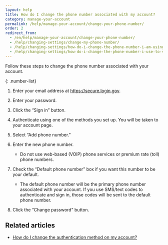 ```yaml
---
layout: help
title: How do I change the phone number associated with my account?
category: manage-your-account
permalink: /help/manage-your-account/change-your-phone-number/
order: 2
redirect_from:
  - /en/help/manage-your-account/change-your-phone-number/
  - /help/changing-settings/change-my-phone-number/
  - /help/changing-settings/how-do-i-change-the-phone-number-i-am-using-with-my-account/
  - /help/changing-settings/how-do-i-change-the-phone-number-i-use-to-sign-in/
---
```


Follow these steps to change the phone number associated with your account.

{: .number-list}

1. Enter your email address at <https://secure.login.gov>.

1. Enter your password.

1. Click the “Sign in” button.

1. Authenticate using one of the methods you set up. You will be taken to your account page.

1. Select “Add phone number.”

1. Enter the new phone number.

   * Do not use web-based (VOIP) phone services or premium rate (toll) phone numbers.

1. Check the “Default phone number” box if you want this number to be your default.

   * The default phone number will be the primary phone number associated with your account. If you use SMS/text codes to authenticate and sign in, those codes will be sent to the default phone number.

1. Click the “Change password” button.


## Related articles

* [How do I change the authentication method on my account?](/help/manage-your-account/add-or-change-your-authentication-method/)
